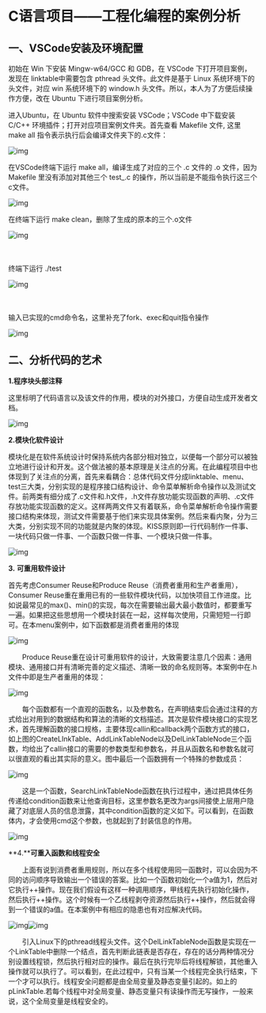 # C语言项目——工程化编程的案例分析



## 一、VSCode安装及环境配置

初始在 Win 下安装 Mingw-w64/GCC 和 GDB，在 VSCode 下打开项目案例，发现在 linktable中需要包含 pthread 头文件。此文件是基于 Linux 系统环境下的头文件，对应 win 系统环境下的 window.h 头文件。所以，本人为了方便后续操作方便，改在 Ubuntu 下进行项目案例分析。

进入Ubuntu，在 Ubuntu 软件中搜索安装 VSCode；VSCode 中下载安装 C/C++ 环境插件；打开对应项目案例文件夹。首先查看 Makefile 文件,  这里 make all 指令表示执行后会编译文件夹下的.c文件：

![img](img/clip_image001.png)



在VSCode终端下运行 make all，编译生成了对应的三个 .c 文件的 .o 文件，因为 Makefile 里没有添加对其他三个 test_.c 的操作，所以当前是不能指令执行这三个c文件。

![img](img/clip_image002.png)

 

在终端下运行 make clean，删除了生成的原本的三个.o文件

![img](img/clip_image003.png)

　　

终端下运行 ./test

![img](img/clip_image004.png)

　　

输入已实现的cmd命令名，这里补充了fork、exec和quit指令操作

![img](img/clip_image005.png)

 

## **二、分析代码的艺术**

 

**1.程序块头部注释**

这里标明了代码语言以及该文件的作用，模块的对外接口，方便自动生成开发者文档。

![img](img/clip_image006.png)

**2.模块化软件设计**

模块化是在软件系统设计时保持系统内各部分相对独立，以便每一个部分可以被独立地进行设计和开发。这个做法被的基本原理是关注点的分离。在此编程项目中也体现到了关注点的分离，首先来看耦合：总体代码文件分成linktable、menu、test三大类，分别实现的是程序接口结构设计、命令菜单解析命令操作以及测试文件。前两类有细分成了.c文件和.h文件，.h文件存放功能实现函数的声明、.c文件存放功能实现函数的定义。这样两两文件又有着联系，命令菜单解析命令操作需要接口结构来体现，测试文件需要基于他们来实现具体案例。然后来看内聚，分为三大类，分别实现不同的功能就是内聚的体现。KISS原则即一行代码制作一件事、一块代码只做一件事、一个函数只做一件事、一个模块只做一件事。

![img](img/clip_image007.png)

 

**3.** **可重用软件设计**

首先考虑Consumer Reuse和Produce Reuse（消费者重用和生产者重用），Consumer Reuse重在重用已有的一些软件模块代码，以加快项目工作进度。比如说最常见的max()、min()的实现，每次在需要输出最大最小数值时，都要重写一遍。如果把这些思想用一个模块封装在一起，这样每次使用，只需短短一行即可。在本menu案例中，如下函数都是消费者重用的体现

![img](img/clip_image008.png)

　　Produce Reuse重在设计可重用软件的设计，大致需要注意几个因素：通用模块、通用接口并有清晰完善的定义描述、清晰一致的命名规则等。本案例中在.h文件中即是生产者重用的体现：

![img](img/clip_image009.png)

　　每个函数都有一个直观的函数名，以及参数名，在声明结束后会通过注释的方式给出对用到的数据结构和算法的清晰的文档描述。其次是软件模块接口的实现艺术，首先理解函数的接口规格，主要体现callin和callback两个函数方式的接口，如上图的CreateLInkTable、AddLinkTableNode以及DelLinkTableNode三个函数，均给出了callin接口的需要的参数类型和参数名，并且从函数名和参数名就可以很直观的看出其实际的意义。图中最后一个函数拥有一个特殊的参数成员：

![img](img/clip_image010.png)

　　这是一个函数，SearchLinkTableNode函数在执行过程中，通过把具体任务传递给condition函数来让他查询目标，这里参数名更改为args间接使上层用户隐藏了对底层人员的信息泄露，其中condition函数的定义如下。可以看到，在函数体内，才会使用cmd这个参数，也就起到了封装信息的作用。

![img](img/clip_image011.png)

**4.****可重入函数和线程安全**

　　上面有说到消费者重用规则，所以在多个线程使用同一函数时，可以会因为不同的访问顺序导致输出一个错误的答案。比如一个函数初始化一个a值为1，然后对它执行++操作。现在我们假设有这样一种调用顺序，甲线程先执行初始化操作，然后执行++操作。这个时候有一个乙线程剥夺资源然后执行++操作，然后就会得到一个错误的a值。在本案例中有相应的隐患也有对应解决代码。

![img](img/clip_image012.png)![img](img/clip_image014.png)

　　引入Linux下的pthread线程头文件。这个DelLinkTableNode函数是实现在一个LinkTable中删除一个结点，首先判断此链表是否存在，存在的话分两种情况分别设置线程锁，然后执行相对应的操作。最后在执行完毕后将线程解锁，其他重入操作就可以执行了。可以看到，在此过程中，只有当某一个线程完全执行结束，下一个才可以执行。线程安全问题都是由全局变量及静态变量引起的。如上的pLinkTable.若每个线程中对全局变量、静态变量只有读操作而无写操作，一般来说，这个全局变量是线程安全的。

 

 

